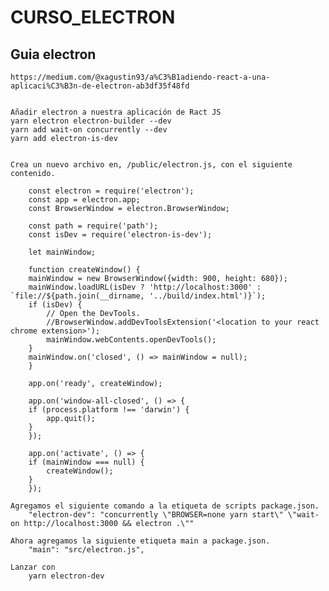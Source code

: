# CURSO_ELECTRON

## Guia electron
    https://medium.com/@xagustin93/a%C3%B1adiendo-react-a-una-aplicaci%C3%B3n-de-electron-ab3df35f48fd


    Añadir electron a nuestra aplicación de Ract JS
    yarn electron electron-builder --dev
    yarn add wait-on concurrently --dev
    yarn add electron-is-dev


    Crea un nuevo archivo en, /public/electron.js, con el siguiente contenido.

        const electron = require('electron');
        const app = electron.app;
        const BrowserWindow = electron.BrowserWindow;

        const path = require('path');
        const isDev = require('electron-is-dev');

        let mainWindow;

        function createWindow() {
        mainWindow = new BrowserWindow({width: 900, height: 680});
        mainWindow.loadURL(isDev ? 'http://localhost:3000' : `file://${path.join(__dirname, '../build/index.html')}`);
        if (isDev) {
            // Open the DevTools.
            //BrowserWindow.addDevToolsExtension('<location to your react chrome extension>');
            mainWindow.webContents.openDevTools();
        }
        mainWindow.on('closed', () => mainWindow = null);
        }

        app.on('ready', createWindow);

        app.on('window-all-closed', () => {
        if (process.platform !== 'darwin') {
            app.quit();
        }
        });

        app.on('activate', () => {
        if (mainWindow === null) {
            createWindow();
        }
        });

    Agregamos el siguiente comando a la etiqueta de scripts package.json.
        "electron-dev": "concurrently \"BROWSER=none yarn start\" \"wait-on http://localhost:3000 && electron .\""
    
    Ahora agregamos la siguiente etiqueta main a package.json.
        "main": "src/electron.js",

    Lanzar con 
        yarn electron-dev
